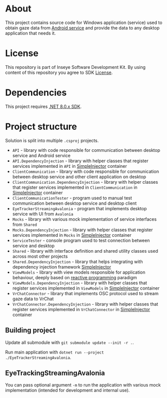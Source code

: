 # About

This project contains source code for Windows application (service) used to obtain gaze data from [Android service](https://github.com/Inseye/Inseye-Android-Service) and provide the data to any desktop application that needs it.

# License

This repository is part of Inseye Software Development Kit.
By using content of this repository you agree to SDK [License](./UnityPackage/LICENSE).

# Dependencies

This project requires [.NET 8.0.x SDK](https://dotnet.microsoft.com/en-us/download/dotnet/8.0).

# Project structure

Solution is split into multiple `.csproj` projects.

+ `API` - library with code responsible for communication between desktop service and Android service
+ `API.DependencyInjection` - library with helper classes that register services implemented in `API` in [SimpleInjector](https://www.nuget.org/packages/SimpleInjector) container
+ `ClientCommunication` - library with code responsible for communication between desktop service and other client application on desktop
+ `ClientCommunication.DependencyInjection` - library with helper classes that register services implemented in `ClientCommunication` in [SimpleInjector](https://www.nuget.org/packages/SimpleInjector) container
+ `ClientCommunicationTester` - program used to manual test communication between desktop service and desktop client
+ `EyeTrackerStreamingAvalonia` - program that implements desktop service with UI from `Avalonia`
+ `Mocks` - library with various mock implementation of service interfaces from `Shared`
+ `Mocks.DependencyInjection` - library with helper classes that register services implemented in `Mocks` in [SimpleInjector](https://www.nuget.org/packages/SimpleInjector) container
+ `ServiceTester` - console program used to test connection between service and desktop
+ `Shared` - library with interface definition and shared utility classes used across most other projects
+ `Shared.DependencyInjection` - library that helps integrating with dependency injection framework [SimpleInjector](https://www.nuget.org/packages/SimpleInjector)
+ `ViewModels` - library with view models responsible for application behaviour, deeply based on [reactive programming](https://reactivex.io/) paradigm 
+ `ViewModels.DependencyInjection` - library with helper classes that register services implemented in `ViewModels` in [SimpleInjector](https://www.nuget.org/packages/SimpleInjector) container
+ `VrChatConnector` - library that implements OSC protocol used to stream gaze data to VrChat
+ `VrChatConnector.DependencyInjection` - library with helper classes that register services implemented in `VrChatConnector` in [SimpleInjector](https://www.nuget.org/packages/SimpleInjector) container

## Building project

Update all submodule with `git submodule update --init -r .`.

Run main application with `dotnet run --project ./EyeTrackerStreamingAvalonia`.

## EyeTrackingStreamingAvalonia

You can pass optional argument `-m` to run the application with various mock implementation (intended for development and internal use).